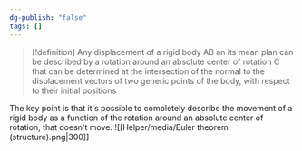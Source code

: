 ```yaml
---
dg-publish: "false"
tags: []
---
```

>[!definition]
>Any displacement of a rigid body AB an its mean plan can be described by a rotation around an absolute center of rotation C that can be determined at the intersection of the normal to the displacement vectors of two generic points of the body, with respect to their initial positions

The key point is that it's possible to completely describe the movement of a rigid body as a function of the rotation around an absolute center of rotation, that doesn't move. ![[Helper/media/Euler theorem (structure).png|300]]

